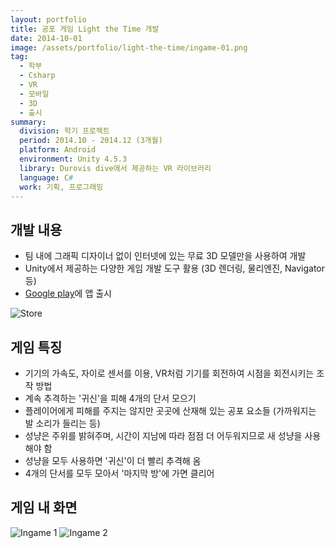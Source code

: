 ```yaml
---
layout: portfolio
title: 공포 게임 Light the Time 개발
date: 2014-10-01
image: /assets/portfolio/light-the-time/ingame-01.png
tag:
  - 학부
  - Csharp
  - VR
  - 모바일
  - 3D
  - 출시
summary:
  division: 학기 프로젝트
  period: 2014.10 - 2014.12 (3개월)
  platform: Android
  environment: Unity 4.5.3
  library: Durovis dive에서 제공하는 VR 라이브러리
  language: C#
  work: 기획, 프로그래밍
---
```


## 개발 내용

* 팀 내에 그래픽 디자이너 없이 인터넷에 있는 무료 3D 모델만을 사용하여 개발
* Unity에서 제공하는 다양한 게임 개발 도구 활용 (3D 렌더링, 물리엔진, Navigator 등)
* [Google play](https://play.google.com/store/apps/details?id=com.imsogong.lightthetime_beta&hl=ko)에 앱 출시

![Store]({{site.baseurl}}/assets/portfolio/light-the-time/store.png)

## 게임 특징

* 기기의 가속도, 자이로 센서를 이용, VR처럼 기기를 회전하여 시점을 회전시키는 조작 방법
* 계속 추격하는 '귀신'을 피해 4개의 단서 모으기
* 플레이어에게 피해를 주지는 않지만 곳곳에 산재해 있는 공포 요소들 (가까워지는 발 소리가 들리는 등)
* 성냥은 주위를 밝혀주며, 시간이 지남에 따라 점점 더 어두워지므로 새 성냥을 사용해야 함
* 성냥을 모두 사용하면 '귀신'이 더 빨리 추격해 옴
* 4개의 단서를 모두 모아서 '마지막 방'에 가면 클리어

## 게임 내 화면

![Ingame 1]({{site.baseurl}}/assets/portfolio/light-the-time/ingame-01.png)
![Ingame 2]({{site.baseurl}}/assets/portfolio/light-the-time/ingame-02.png)
